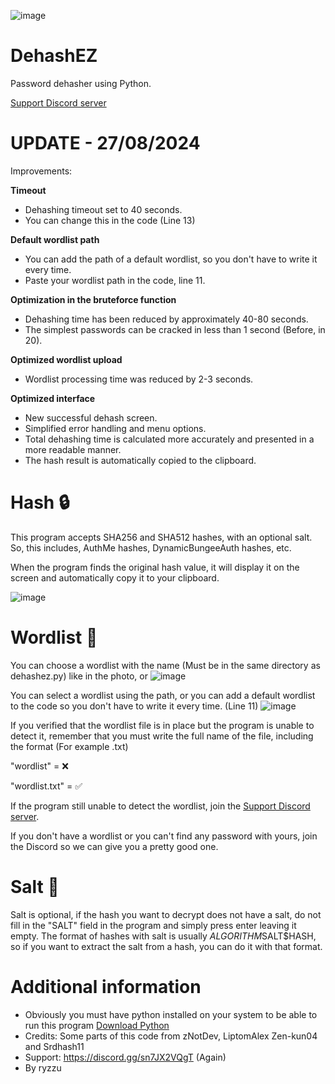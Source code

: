 ![image](https://github.com/user-attachments/assets/7ed820c9-580a-40a4-b84c-f2b92a0fc9df)


# DehashEZ

Password dehasher using Python.

[Support Discord server](https://discord.gg/sn7JX2VQgT)

# UPDATE - 27/08/2024
Improvements: 

**Timeout**
- Dehashing timeout set to 40 seconds.
- You can change this in the code (Line 13)

**Default wordlist path**
- You can add the path of a default wordlist, so you don't have to write it every time.
- Paste your wordlist path in the code, line 11.

**Optimization in the bruteforce function**
- Dehashing time has been reduced by approximately 40-80 seconds.
- The simplest passwords can be cracked in less than 1 second (Before, in 20).
  
**Optimized wordlist upload**
- Wordlist processing time was reduced by 2-3 seconds.

**Optimized interface**
- New successful dehash screen.
- Simplified error handling and menu options.
- Total dehashing time is calculated more accurately and presented in a more readable manner.
- The hash result is automatically copied to the clipboard.


# Hash 🔒

This program accepts SHA256 and SHA512 hashes, with an optional salt.
So, this includes, AuthMe hashes, DynamicBungeeAuth hashes, etc.

When the program finds the original hash value, it will display it on the screen and automatically copy it to your clipboard.

![image](https://github.com/user-attachments/assets/1b29e90d-7f82-493d-9cd3-34ff31fdf00e)




# Wordlist 📃
You can choose a wordlist with the name (Must be in the same directory as dehashez.py) like in the photo, or
![image](https://github.com/user-attachments/assets/93f1779c-ca10-43cc-9f94-f95e2b1df013)

You can select a wordlist using the path, or you can add a default wordlist to the code so you don't have to write it every time.
(Line 11)
![image](https://github.com/user-attachments/assets/b439a4c0-8396-4482-85e5-6921fe6f09ee)



If you verified that the wordlist file is in place but the program is unable to detect it, remember that you must write the full name of the file, including the format (For example .txt)

"wordlist" = ❌

"wordlist.txt" = ✅

If the program still unable to detect the wordlist, join the [Support Discord server](https://discord.gg/sn7JX2VQgT). 

If you don't have a wordlist or you can't find any password with yours, join the Discord so we can give you a pretty good one.


# Salt 🧂

Salt is optional, if the hash you want to decrypt does not have a salt, do not fill in the "SALT" field in the program and simply press enter leaving it empty.
The format of hashes with salt is usually $ALGORITHM$SALT$HASH, so if you want to extract the salt from a hash, you can do it with that format.


# Additional information
- Obviously you must have python installed on your system to be able to run this program [Download Python](https://www.python.org/downloads/)
- Credits: Some parts of this code from zNotDev, LiptomAlex Zen-kun04 and Srdhash11
- Support: https://discord.gg/sn7JX2VQgT (Again)
- By ryzzu

